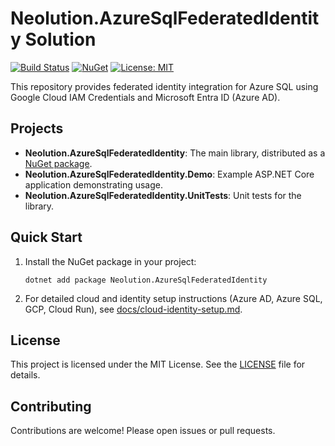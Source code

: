 # Neolution.AzureSqlFederatedIdentity Solution

[![Build Status](https://github.com/your-org/Neolution.AzureSqlFederatedIdentity/actions/workflows/build.yml/badge.svg)](https://github.com/your-org/Neolution.AzureSqlFederatedIdentity/actions)
[![NuGet](https://img.shields.io/nuget/v/Neolution.AzureSqlFederatedIdentity.svg)](https://www.nuget.org/packages/Neolution.AzureSqlFederatedIdentity)
[![License: MIT](https://img.shields.io/badge/License-MIT-yellow.svg)](LICENSE)

This repository provides federated identity integration for Azure SQL using Google Cloud IAM Credentials and Microsoft Entra ID (Azure AD).

## Projects

- **Neolution.AzureSqlFederatedIdentity**: The main library, distributed as a [NuGet package](https://www.nuget.org/packages/Neolution.AzureSqlFederatedIdentity).
- **Neolution.AzureSqlFederatedIdentity.Demo**: Example ASP.NET Core application demonstrating usage.
- **Neolution.AzureSqlFederatedIdentity.UnitTests**: Unit tests for the library.

## Quick Start

1. Install the NuGet package in your project:

   ```shell
   dotnet add package Neolution.AzureSqlFederatedIdentity
   ```

2. For detailed cloud and identity setup instructions (Azure AD, Azure SQL, GCP, Cloud Run), see [docs/cloud-identity-setup.md](./docs/cloud-identity-setup.md).

## License

This project is licensed under the MIT License. See the [LICENSE](./Neolution.AzureSqlFederatedIdentity/LICENSE) file for details.

## Contributing

Contributions are welcome! Please open issues or pull requests.
